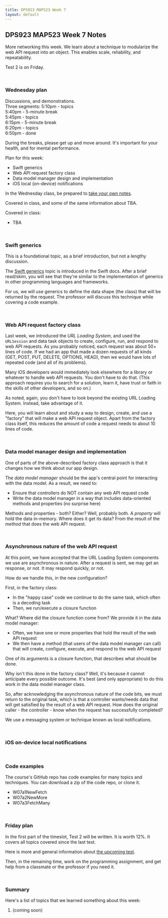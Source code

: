 ```yaml
---
title: DPS923 MAP523 Week 7
layout: default
---
```


## DPS923 MAP523 Week 7 Notes

More networking this week. We learn about a technique to modularize the web API request into an object. This enables scale, reliability, and repeatability. 

Test 2 is on Friday. 

<br>

### Wednesday plan

Discussions, and demonstrations.  
Three segments:
5:10pm - topics  
5:40pm - 5-minute break  
5:45pm - topics  
6:15pm - 5-minute break  
6:20pm - topics  
6:50pm - done  

During the breaks, please get up and move around. It's important for your health, and for mental performance. 

Plan for this week:
* Swift generics
* Web API request factory class 
* Data model manager design and implementation 
* iOS local (on-device) notifications

In the Wednesday class, be prepared to [take your own notes](/standards#taking-notes-in-class). 

Covered in class, and some of the same information about TBA. 

Covered in class:
* TBA

<br>

### Swift generics

This is a foundational topic, as a brief introduction, but not a lengthy discussion. 

The [Swift generics](https://docs.swift.org/swift-book/LanguageGuide/Generics.html) topic is introduced in the Swift docs. After a brief read/skim, you will see that they're similar to the implementation of generics in other programming languages and frameworks. 

For us, we will use generics to define the data shape (the class) that will be returned by the request. The professor will discuss this technique while covering a code example. 

<br>

### Web API request factory class

Last week, we introduced the *URL Loading System*, and used the `URLSession` and data task objects to create, configure, run, and respond to web API requests. As you probably noticed, each request was about 50+ lines of code. If we had an app that made a dozen requests of all kinds (GET, POST, PUT, DELETE, OPTIONS, HEAD), then we would have lots of repeated code (and all of its problems). 

Many iOS developers would immediately look elsewhere for a library or whatever to handle web API requests. You don't have to do that. (This approach requires you to search for a solution, learn it, have trust or faith in the skills of other developers, and so on.)

As noted, again, you don't have to look beyond the existing URL Loading System. Instead, take advantage of it. 

Here, you will learn about and study a way to design, create, and use a "factory" that will make a web API request object. Apart from the factory class itself, this reduces the amount of code a request needs to about 10 lines of code. 

<br>

### Data model manager design and implementation 

One of parts of the above-described factory class approach is that it changes how we think about our app design. 

The *data model manager* should be the app's central point for interacting with the data model. As a result, we need to: 
* Ensure that controllers do NOT contain any web API request code 
* Write the data model manager in a way that includes data-oriented methods and properties (no surprise here)

Methods and properties - both? Either? Well, probably both. A *property* will hold the data in-memory. Where does it get its data? From the result of the *method* that does the web API request. 

<br>

### Asynchronous nature of the web API request

At this point, we have accepted that the URL Loading System components we use are asynchronous in nature. After a request is sent, we may get an response, or not. It may respond quickly, or not. 

How do we handle this, in the new configuration? 

First, in the factory class:
* In the "happy case" code we continue to do the same task, which often is a decoding task 
* Then, we run/execute a closure function 

What? Where did the closure function come from? We provide it in the data model manager:
* Often, we have one or more properties that hold the result of the web API request 
* We then have a method (that users of the data model manager can call) that will create, configure, execute, and respond to the web API request 

One of its arguments is a closure function, that describes what should be done. 

Why isn't this done in the factory class? Well, it's because it cannot anticipate every possible outcome. It's best (and only appropriate) to do this work in the data model manager class. 

So, after acknowledging the asynchronous nature of the code bits, we must return to the original task, which is that a controller wants/needs data that will get satisfied by the result of a web API request. How does the original caller - the controller - know when the request has successfully completed? 

We use a messaging system or technique known as local notifications. 

<br>

### iOS on-device local notifications 

<br>

### Code examples

The course's GitHub repo has code examples for many topics and techniques. You can download a zip of the code repo, or clone it. 
* W07a1NewFetch
* W07a2NewMore
* W07a3FetchMany

<br>

### Friday plan

In the first part of the timeslot, Test 2 will be written. It is worth 12%. It covers all topics covered since the last test. 

Here is more and general information about [the upcoming test](test-success-info). 

Then, in the remaining time, work on the programming assignment, and get help from a classmate or the professor if you need it. 

<br>

### Summary

Here's a list of topics that we learned something about this week:
1. (coming soon)

<br>
